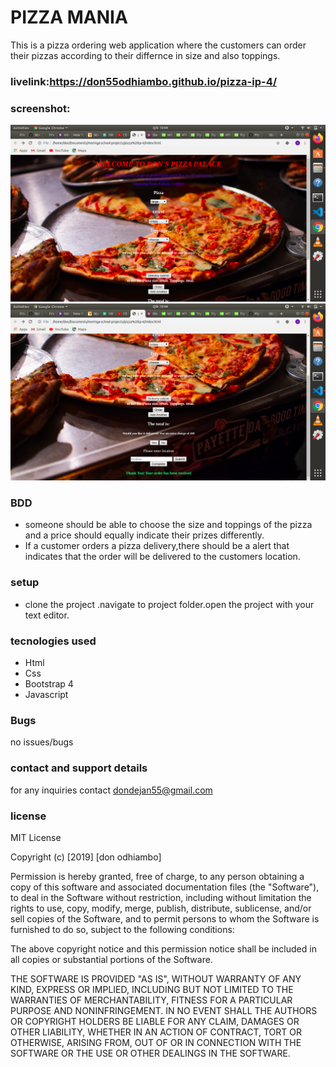 # PIZZA MANIA
This is a pizza ordering web application where the customers can order their pizzas according to their differnce in size and also toppings.
### livelink:https://don55odhiambo.github.io/pizza-ip-4/
### screenshot:
<img src="images/don1.png">
<img src="images/don2.png">

### BDD
- someone should be able to choose the size and toppings of the pizza and a price should equally
indicate their prizes differently.
- If a customer orders a pizza delivery,there should be a alert that indicates that the order will be delivered to the customers location.

### setup
- clone the project .navigate to project folder.open the project with your text editor.
### tecnologies used
- Html
- Css
- Bootstrap 4
- Javascript
### Bugs
no issues/bugs
### contact and support details
for any inquiries contact dondejan55@gmail.com
### license
MIT License

Copyright (c) [2019] [don odhiambo]

Permission is hereby granted, free of charge, to any person obtaining a copy
of this software and associated documentation files (the "Software"), to deal
in the Software without restriction, including without limitation the rights
to use, copy, modify, merge, publish, distribute, sublicense, and/or sell
copies of the Software, and to permit persons to whom the Software is
furnished to do so, subject to the following conditions:

The above copyright notice and this permission notice shall be included in all
copies or substantial portions of the Software.

THE SOFTWARE IS PROVIDED "AS IS", WITHOUT WARRANTY OF ANY KIND, EXPRESS OR
IMPLIED, INCLUDING BUT NOT LIMITED TO THE WARRANTIES OF MERCHANTABILITY,
FITNESS FOR A PARTICULAR PURPOSE AND NONINFRINGEMENT. IN NO EVENT SHALL THE
AUTHORS OR COPYRIGHT HOLDERS BE LIABLE FOR ANY CLAIM, DAMAGES OR OTHER
LIABILITY, WHETHER IN AN ACTION OF CONTRACT, TORT OR OTHERWISE, ARISING FROM,
OUT OF OR IN CONNECTION WITH THE SOFTWARE OR THE USE OR OTHER DEALINGS IN THE
SOFTWARE.